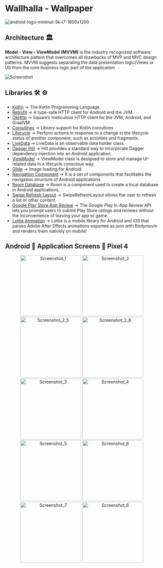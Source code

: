 # Wallhalla - Wallpaper



![android-logo-minimal-5k-i7-1600x1200](https://user-images.githubusercontent.com/55163968/236510652-6be8fee4-d4ff-4286-b519-66a72f6f928a.png)</br>


## Architecture 🏛

**Model - View - ViewModel (MVVM)** is the industry recognized software architecture pattern that overcomes all drawbacks of MVP and MVC design patterns. MVVM suggests separating the data presentation logic(Views or UI) from the core business logic part of the application

![Screenshot](https://miro.medium.com/v2/resize:fit:1100/format:webp/1*fEmAkjzVfRDLpHWEr4Tepg.png)


## Libraries 🛠 ⚙️
- [Kotlin](https://github.com/JetBrains/kotlin) -> The Kotlin Programming Language.
- [Retrofit](https://github.com/square/retrofit) -> A type-safe HTTP client for Android and the JVM.
- [OkHttp](https://github.com/square/okhttp) -> Square’s meticulous HTTP client for the JVM, Android, and GraalVM.
- [Coroutines](https://github.com/Kotlin/kotlinx.coroutines) -> Library support for Kotlin coroutines
- [Lifecycle](https://developer.android.com/jetpack/androidx/releases/lifecycle) -> Perform actions in response to a change in the lifecycle status of another component, such as activities and fragments.
- [LiveData](https://developer.android.com/topic/libraries/architecture/livedata) -> LiveData is an observable data holder class.
- [Dagger Hilt](https://developer.android.com/training/dependency-injection/hilt-android) -> Hilt provides a standard way to incorporate Dagger dependency injection into an Android application.
- [ViewModel](https://developer.android.com/topic/libraries/architecture/viewmodel) -> ViewModel class is designed to store and manage UI-related data in a lifecycle conscious way.
- [Glide](https://github.com/bumptech/glide) -> Image loading for Android.
- [Navigation Component](https://developer.android.com/guide/navigation/navigation-getting-started) -> It is a set of components that facilitates the navigation structure of Android applications.
- [Room Database](https://developer.android.com/training/data-storage/room) -> Room is a component used to create a local database in Android applications.
- [Swipe Refresh Layout](https://developer.android.com/jetpack/androidx/releases/swiperefreshlayout) -> SwipeRefreshLayout allows the user to refresh a list or other content.
- [Google Play Store App Review](https://developer.android.com/guide/playcore/in-app-review) -> The Google Play In-App Review API lets you prompt users to submit Play Store ratings and reviews without the inconvenience of leaving your app or game.
- [Lottie Animation](https://lottiefiles.com/blog/working-with-lottie/getting-started-with-lottie-animations-in-android-app) -> Lottie is a mobile library for Android and iOS that parses Adobe After Effects animations exported as json with Bodymovin and renders them natively on mobile!

## Android 📱 Application Screens 📸 Pixel 4


<p align="center">
  <img src="https://user-images.githubusercontent.com/55163968/236434827-66a1168d-51d3-4a50-846a-3f3f7dcb7285.png" alt="Screenshot_1" width="200">
  <img src="https://user-images.githubusercontent.com/55163968/236434858-c3f6a1b3-9159-4580-9ba1-5129c6b328c8.png" alt="Screenshot_2" width="200">
  <img src="https://user-images.githubusercontent.com/55163968/236434872-be759d0d-89e1-440f-bdf0-135bed11db52.png" alt="Screenshot_2_5" width="200">
  <img src="https://user-images.githubusercontent.com/55163968/236434880-503aeb96-b817-4410-be70-375edefd5182.png" alt="Screenshot_2_8" width="200">
  <img src="https://user-images.githubusercontent.com/55163968/236434889-793a0d96-b9fe-47dc-a4a6-7803b721cfc9.png" alt="Screenshot_3" width="200">
  <img src="https://user-images.githubusercontent.com/55163968/236434904-5b2ae243-f442-43d4-981f-c5cd9ce92533.png" alt="Screenshot_4" width="200">
  <img src="https://user-images.githubusercontent.com/55163968/236434909-9848ac87-ae36-42ae-8db5-ba28a7ee329f.png" alt="Screenshot_5" width="200">
  <img src="https://user-images.githubusercontent.com/55163968/236434917-a7a26849-343b-461b-b697-50e3fc42a2bf.png" alt="Screenshot_6" width="200">
  <img src="https://user-images.githubusercontent.com/55163968/236434920-4eab0b0c-74e3-4af6-82f5-64b794d967e9.png" alt="Screenshot_7" width="200">
  <img src="https://user-images.githubusercontent.com/55163968/236434929-a83e917a-6ce2-4b9b-b529-09a877464f33.png" alt="Screenshot_8" width="200">
</p>
